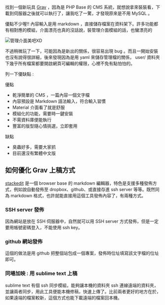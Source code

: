 <p><img src="https://dl.dropboxusercontent.com/u/6217074/blog/2015-11/grav-front.png" alt="" title=""></p>

<p>找到一個新玩具 <a href="http://getgrav.org/">Grav</a> ，因為是 PHP Base 的 CMS 系統，就想說拿來裝裝看，下載到伺服器之後就可以執行了，讓我吃了一驚，才發現原來是不用 MySQL 。</p>

<p>優點不少喔!! 內容輸入是用 markdown ，直接儲存檔案在資料架下。許多功能都有相對應的模組，介面漂亮也真的沒話說，裝管理介面模組的話，也蠻漂亮的</p>

<p><img src="https://dl.dropboxusercontent.com/u/6217074/blog/2015-11/grav-admin.png" alt="管理介面美吧XD" title=""></p>

<p>不過稍微玩了一下，可能因為是新出的關係，很容易出現 bug 。而且一開始安裝也沒有說得很詳細，後來發現因為是用 yaml 來儲存管理檔的關係， user/ 資料夾下幾乎所有檔案都要開啟網頁可編輯的權限，心裡不免有點怕怕的。</p>

<p>列一下優缺點 : </p>

<p>優點</p>

<ul>
<li>乾淨簡單的 CMS ，一篇內容一個文字檔</li>
<li>內容預設是 Markdown 語法輸入，符合輸入習慣</li>
<li>Material 介面看了就是舒服</li>
<li>模組化的功能，需要時一鍵安裝</li>
<li>不需資料庫便能執行</li>
<li>豐富的版型隨心情挑選，立即套用</li>
</ul>

<p>缺點</p>

<ul>
<li>臭蟲好多，需要大家抓</li>
<li>目前還沒有繁體中文版 </li>
</ul>



<h2 id="如何優化-grav-上稿方式">如何優化 Grav 上稿方式</h2>

<p><a href="https://stackedit.io/">stackedit</a> 是一個 browser base 的 markdown 編輯器，特色是支援多種發佈方式，例如說自動發佈至 dropbox、github、或直接存進 ssh server 等等。既然同為 markdown 格式，也許就能直接用這個工具發佈內容了，有兩種方式。</p>

<h3 id="ssh-server-發佈">SSH server 發佈</h3>

<p>因為網站是放在 SSH 伺服器中，自然就可以用 SSH server 方式發佈，但是一定要用帳號密碼登入，不能使用 ssh key。</p>

<h3 id="github-網站發佈">github 網站發佈</h3>

<p>這個的做法是用 github 把整個站包成一個專案，發佈時位址填寫該文字檔的位址即可。</p>



<h3 id="同場加映-用-sublime-text-上稿">同場加映 : 用 sublime text 上稿</h3>

<p>sublime text 有個 ssh 同步模組，能夠讓本機的資料夾 ssh 連線遠端的資料夾，並讓兩者同步，用此工具便能本機修稿，快速上傳了。比前兩者更好的地方在於，如果遠端的檔案較新，這個方式也能下載遠端的檔案回本機。</p>